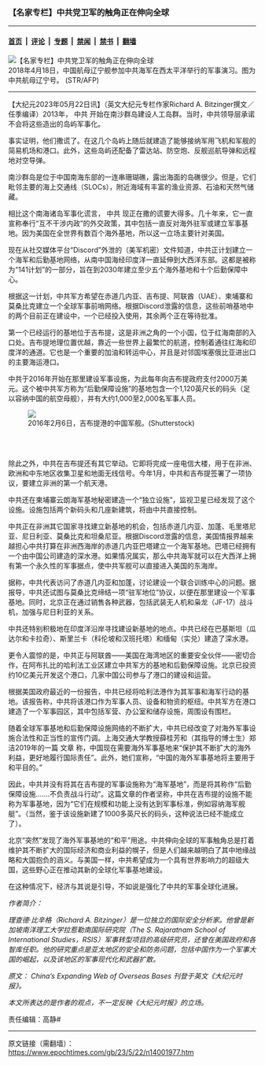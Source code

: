 ### 【名家专栏】中共党卫军的触角正在伸向全球

---

#### [首页](../../../..?n14001977) &nbsp;|&nbsp; [评论](../../../../../epoch-comment?n14001977) &nbsp;|&nbsp; [专题](../../../../../epoch-special?n14001977) &nbsp;|&nbsp; [禁闻](../../../../../epoch-news?n14001977) &nbsp;|&nbsp; [禁书](../../../../../books?n14001977) &nbsp;|&nbsp; [翻墙](https://github.com/gfw-breaker/nogfw/blob/master/README.md?n14001977)


<div><img alt="【名家专栏】中共党卫军的触角正在伸向全球" class="attachment-djy_600_400 size-djy_600_400 wp-post-image" src="https://i.epochtimes.com/assets/uploads/2023/05/id14001979-85692edf82fa2f5f394c7b4f78e75102-600x400.jpg"/>
<div class="caption">
 2018年4月18日，中国航母辽宁舰参加中共海军在西太平洋举行的军事演习。图为中共航母辽宁号。 (STR/AFP)
</div></div><hr/><div class="post_content" id="artbody" itemprop="articleBody">
 <!-- article content begin -->
 <p>
  【大纪元2023年05月22日讯】（英文大纪元专栏作家Richard A. Bitzinger撰文／任季编译）2013年，
  <ok href="https://www.epochtimes.com/gb/tag/%E4%B8%AD%E5%85%B1.html">
   中共
  </ok>
  开始在南沙群岛建设人工岛群。当时，中共领导层承诺不会将这些造出的岛屿军事化。
 </p>
 <p>
  事实证明，他们撒谎了。在这几个岛屿上随后就建造了能够接纳军用飞机和军舰的简易机场和港口。此外，这些岛屿还配备了雷达站、防空炮、反舰巡航导弹和远程地对空导弹。
 </p>
 <p>
  南沙群岛是位于中国南海东部的一连串珊瑚礁，露出海面的岛礁很少。但是，它们毗邻主要的海上交通线（SLOCs），附近海域有丰富的渔业资源、石油和天然气储藏。
 </p>
 <p>
  相比这个南海诸岛军事化谎言，
  <ok href="https://www.epochtimes.com/gb/tag/%E4%B8%AD%E5%85%B1.html">
   中共
  </ok>
  现正在撒的谎要大得多。几十年来，它一直宣称奉行“互不干涉内政”的外交政策，其中包括一直反对海外驻军或建立军事基地。因为美国在全世界有数百个海外基地，所以这一立场主要针对美国。
 </p>
 <p>
  现在从社交媒体平台“Discord”外泄的（美军机密）文件知道，中共正计划建立一个海军和后勤基地网络，从南中国海经印度洋一直延伸到大西洋东部。这都是被称为“141计划”的一部分，旨在到2030年建立至少五个海外基地和十个后勤保障中心。
 </p>
 <p>
  根据这一计划，中共军方希望在赤道几内亚、吉布提、阿联酋（UAE）、柬埔寨和莫桑比克建立一个全球军事前哨网络。根据Discord泄露的信息，这些前哨基地中的两个目前正在建设中，一个已经投入使用，其余两个正在等待批准。
 </p>
 <p>
  第一个已经运行的基地位于吉布提，这是非洲之角的一个小国，位于红海南部的入口处。吉布提地理位置优越，靠近一些世界上最繁忙的航道，控制着通往红海和印度洋的通道。它也是一个重要的加油和转运中心，并且是对邻国埃塞俄比亚进出口的主要海运港口。
 </p>
 <p>
  中共于2016年开始在那里建设军事设施，为此每年向吉布提政府支付2000万美元。这个被中共军方称为“后勤保障设施”的基地包含一个1,120英尺长的码头（足以容纳中国的航空母舰），并有大约1,000至2,000名军事人员。
 </p>
 <figure class="wp-caption aligncenter" style="width: 600px">
  <ok href=" https://img.theepochtimes.com/assets/uploads/2023/05/19/id5277778-PLA_Djibouti_shutterstock_394177357-1200x800.jpeg " rel="noreferrer noopener" target="_blank">
   <img class="" src="https://img.theepochtimes.com/assets/uploads/2023/05/19/id5277778-PLA_Djibouti_shutterstock_394177357-1200x800.jpeg "/>
  </ok>
  <br/><figcaption class="wp-caption-text">
   2016年2月6日，吉布提港的中国军舰。(Shutterstock)
  </figcaption><br/>
 </figure><br/>
 <p>
  除此之外，中共在吉布提还有其它举动。它即将完成一座电信大楼，用于在非洲、欧洲和中东地区收集卫星和地面无线信号。今年1月，中共和吉布提签署了一项协议，要建立非洲的第一个航天港。
 </p>
 <p>
  中共还在柬埔寨云朗海军基地秘密建造一个“独立设施”，监视卫星已经发现了这个设施。设施包括两个新码头和几座新建筑，将由中共直接控制。
 </p>
 <p>
  中共正在非洲其它国家寻找建立新基地的机会，包括赤道几内亚、加蓬、毛里塔尼亚、尼日利亚、莫桑比克和坦桑尼亚。根据Discord泄露的信息，美国情报界越来越担心中共打算在非洲西海岸的赤道几内亚巴塔建立一个海军基地。巴塔已经拥有一个由中国公司建造的深水港。如果情况属实，那么中共海军就可以在大西洋上拥有第一个永久性的军事据点，使中共军舰可以直接进入美国的东海岸。
 </p>
 <p>
  据称，中共代表访问了赤道几内亚和加蓬，讨论建设一个联合训练中心的问题。据报导，中共还试图与莫桑比克缔结一项“驻军地位”协议，以便在那里建设一个军事基地。同时，北京正在通过销售各种武器，包括武装无人机和枭龙（JF-17）战斗机，加强与尼日利亚的关系。
 </p>
 <p>
  中共还特别积极地在印度洋沿岸寻找建设新基地的地点。中共已经在巴基斯坦（瓜达尔和卡拉奇）、斯里兰卡（科伦坡和汉班托塔）和缅甸（实兑）建造了深水港。
 </p>
 <p>
  更令人震惊的是，中共正与阿联酋——美国在海湾地区的重要安全伙伴——密切合作，在阿布扎比的哈利法工业区建立中共军方的基地和后勤保障设施。北京已投资约10亿美元开发这个港口，几家中国公司参与了港口的建设和运营。
 </p>
 <p>
  根据美国政府最近的一份报告，中共已经将哈利法港作为其军事和海军行动的基地。该报告称，中共将该港口作为军事人员、设备和物资的枢纽。中共军方在港口建造了一个军事园区，其中包括军营、办公室和储存设施，周围设有围栏。
 </p>
 <p>
  随着全球军事基地和后勤保障设施网络的不断扩大，中共已经改变了对海外军事设施合法性和正当性的宣传门调。上海交通大学教授薛桂芳和（其指导的博士生）郑洁2019年的一篇
  <ok href="https://www.worldscientific.com/doi/pdf/10.1142/S237774001950026X">
   文章
  </ok>
  称，中国现在需要海外军事基地来“保护其不断扩大的海外利益，更好地履行国际责任”。此外，她们宣称，“中国的海外军事基地将主要用于和平目的。”
 </p>
 <p>
  因此，中共并没有将其在吉布提的军事设施称为“海军基地”，而是将其称作“后勤保障设施…….不负责战斗行动”。这篇文章的作者坚称，中共在吉布提的设施不能称为军事基地，因为“它们在规模和功能上没有达到军事标准，例如容纳海军舰艇”。（当然，鉴于该设施新建了1000多英尺长的码头，这种说法已经不能成立了）。
 </p>
 <p>
  北京“突然”发现了海外军事基地的“和平”用途。中共伸向全球的军事触角总是打着维护其不断扩大的国际经济和商业利益的幌子，但是人们越来越明白了其中地缘战略和大国抱负的涵义。与美国一样，中共希望成为一个具有世界影响力的超级大国，这些野心正在推动其新的全球化军事基地建设。
 </p>
 <p>
  在这种情况下，经济与其说是引导，不如说是强化了中共的军事全球化进展。
 </p>
 <p>
  <em>
   作者简介：
  </em>
 </p>
 <p>
  <em>
   理查德‧比辛格（Richard A. Bitzinger）是一位独立的国际安全分析家。他曾是新加坡南洋理工大学拉惹勒南国际研究院（The S. Rajaratnam School of International Studies，RSIS）军事转型项目的高级研究员，还曾在美国政府和各智库任职。他的研究重点是亚太地区的安全和防务问题，包括中国作为一个军事大国的崛起，以及该地区的军事现代化和武器扩散。
  </em>
 </p>
 <p>
  <em>
   原文：
   <ok href="https://www.theepochtimes.com/chinas-expanding-web-of-overseas-bases_5277716.html">
    China’s Expanding Web of Overseas Bases
   </ok>
   刊登于英文《大纪元时报》。
  </em>
 </p>
 <p>
  <em>
   本文所表达的是作者的观点，不一定反映《大纪元时报》的立场。
  </em>
 </p>
 <p>
  责任编辑：高静#
 </p>
 <!-- article content end -->
 <div id="below_article_ad">
 </div>
</div>


---

原文链接（需翻墙）：https://www.epochtimes.com/gb/23/5/22/n14001977.htm